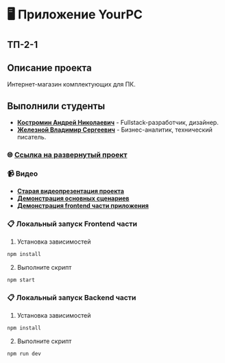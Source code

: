 # :desktop_computer: Приложение YourPC

## ТП-2-1

## Описание проекта

Интернет-магазин комплектующих для ПК.

## Выполнили студенты

-   **[Костромин Андрей Николаевич](https://github.com/xtansy)** - Fullstack-разработчик, дизайнер.
-   **[Железной Владимир Сергеевич](https://github.com/Beemov)** - Бизнес-аналитик, технический писатель.

### :globe_with_meridians: **[Ссылка на развернутый проект](https://your-pc-frontend.vercel.app/)**

### :video_camera: Видео

-   **[Старая видеопрезентация проекта](https://youtu.be/eWDPMyQnGsk)**
-   **[Демонстрация основных сценариев](https://www.youtube.com/watch?v=8ekoCDCv5ss)**
-   **[Демонстрация frontend части приложения](https://www.youtube.com/watch?v=1fHUwoiNq_w)**

### :clipboard: Локальный запуск Frontend части

1. Установка зависимостей

```bash
npm install
```

2. Выполните скрипт

```bash
npm start
```

### :clipboard: Локальный запуск Backend части

1. Установка зависимостей

```bash
npm install
```

2. Выполните скрипт

```bash
npm run dev
```
